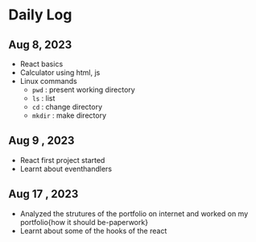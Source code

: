# Daily Log

## Aug 8, 2023
- React basics
- Calculator using html, js
- Linux commands
  - `pwd` : present working directory
  - `ls` : list
  - `cd` : change directory
  - `mkdir` : make directory
 
## Aug 9 , 2023
- React first project started
- Learnt about eventhandlers
## Aug 17 , 2023
- Analyzed the strutures of the portfolio on internet and worked on my portfolio{how it should be-paperwork}
- Learnt about some of the hooks of the react

